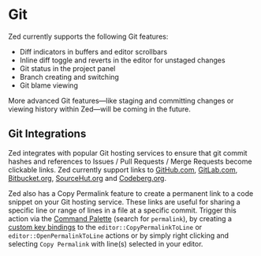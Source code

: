 # Git

Zed currently supports the following Git features:

- Diff indicators in buffers and editor scrollbars
- Inline diff toggle and reverts in the editor for unstaged changes
- Git status in the project panel
- Branch creating and switching
- Git blame viewing

More advanced Git features—like staging and committing changes or viewing history within Zed—will be coming in the future.

## Git Integrations

Zed integrates with popular Git hosting services to ensure that git commit hashes
and references to Issues / Pull Requests / Merge Requests become clickable links.
Zed currently support links to
[GitHub.com](https://github.com),
[GitLab.com](https://gitlab.com),
[Bitbucket.org](https://bitbucket.org),
[SourceHut.org](https://sr.ht) and
[Codeberg.org](https://codeberg.org).

Zed also has a Copy Permalink feature to create a permanent link to a code snippet on your Git hosting service.
These links are useful for sharing a specific line or range of lines in a file at a specific commit.
Trigger this action via the [Command Palette](/docs/#command-palette) (search for `permalink`),
by creating a [custom key bindings](/docs/key-bindings#custom-key-bindings) to the
`editor::CopyPermalinkToLine` or `editor::OpenPermalinkToLine` actions
or by simply right clicking and selecting `Copy Permalink` with line(s) selected in your editor.
